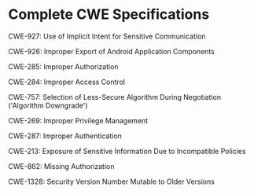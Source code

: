 

# Complete CWE Specifications

CWE-927: Use of Implicit Intent for Sensitive Communication

CWE-926: Improper Export of Android Application Components

CWE-285: Improper Authorization

CWE-284: Improper Access Control

CWE-757: Selection of Less-Secure Algorithm During Negotiation ('Algorithm Downgrade')

CWE-269: Improper Privilege Management

CWE-287: Improper Authentication

CWE-213: Exposure of Sensitive Information Due to Incompatible Policies

CWE-862: Missing Authorization

CWE-1328: Security Version Number Mutable to Older Versions